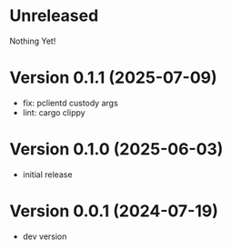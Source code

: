 # Unreleased

Nothing Yet!

# Version 0.1.1 (2025-07-09)

* fix: pclientd custody args
* lint: cargo clippy

# Version 0.1.0 (2025-06-03)

* initial release

# Version 0.0.1 (2024-07-19)

* dev version
